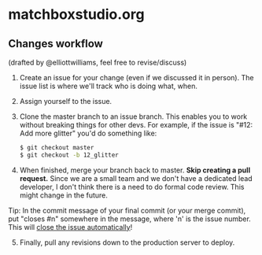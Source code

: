 # matchboxstudio.org

## Changes workflow
(drafted by @elliottwilliams, feel free to revise/discuss)

1. Create an issue for your change (even if we discussed it in person). The issue list is where we'll track who is doing what, when.
2. Assign yourself to the issue.
3. Clone the master branch to an issue branch. This enables you to work without breaking things for other devs. For example, if the issue is "#12: Add more glitter" you'd do something like:
    
    ```sh
    $ git checkout master
    $ git checkout -b 12_glitter
    ```
    
4. When finished, merge your branch back to master. **Skip creating a pull request.** Since we are a small team and we don't have a dedicated lead developer, I don't think there is a need to do formal code review. This might change in the future.

  Tip: In the commit message of your final commit (or your merge commit), put "closes #n" somewhere in the message, where 'n' is the issue number. This will [close the issue automatically](https://help.github.com/articles/closing-issues-via-commit-messages/)!

5. Finally, pull any revisions down to the production server to deploy.

